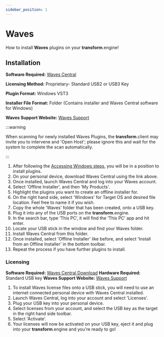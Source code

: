 ```yaml
---
sidebar_position: 1
---
```


# Waves

How to install **Waves** plugins on your **transform**.engine!

## Installation

**Software Required:** [Waves Central](https://www.waves.com/downloads/central)

**Licensing Method:** Proprietary- Standard USB2 or USB3 Key

**Plugin Format:** Windows VST3

**Installer File Format:** Folder (Contains installer and Waves Central software for Windows)

**Waves Support Website:** [Waves Support](https://www.waves.com/support)

:::warning

When scanning for newly installed Waves Plugins, the **transform**.client may invite you to intervene and 'Open Host'; please ignore this and wait for the system to complete the scan automatically.

:::

1. After following the [Accessing Windows steps](../installation#accessing-windows-to-install-plugins), you will be in a position to install plugins.
2. On your personal device, download Waves Central using the link above.
3. Once installed, launch Waves Central and log into your Waves account.
4. Select 'Offline Installer', and then 'My Products'.
5. Highlight the plugins you want to create an offline installer for.
6. On the right hand side, select 'Windows' for Target OS and desired file location. Feel free to name it if you wish.
7. Copy the whole 'Waves' folder that has been created, onto a USB key.
8. Plug it into any of the USB ports on the **transform**.engine.
9. In the search bar, type ‘This PC’, it will find the ‘This PC’ app and hit enter.
10. Locate your USB stick in the window and find your Waves folder.
11. Install Waves Central from this folder.
12. Once installed, select 'Offline Installer' like before, and select 'Install from an Offline Installer' in the bottom toolbar.
13. Repeat the process if you have further plugins to install.

### Licensing

**Software Required:** [Waves Central Download](https://www.waves.com/downloads/central)
**Hardware Required:** Standard USB key
**Waves Support Website:** [Waves Support](https://www.waves.com/support)

1. To install Waves license files onto a USB stick, you will need to use an internet connected personal device with Waves Central installed.
2. Launch Waves Central, log into your account and select 'Licenses'.
3. Plug your USB key into your personal device.
4. Select licenses from your account, and select the USB key as the target in the right hand side toolbar.
5. Select 'Activate'.
6. Your licenses will now be activated on your USB key, eject it and plug into your **transform**.engine and you're ready to go!
